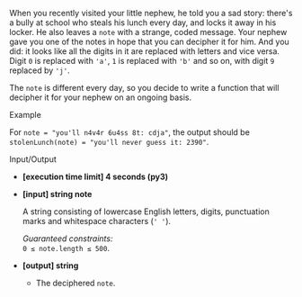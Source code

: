 
When you recently visited your little nephew, he told you a sad story: there's a bully at school who steals his lunch every day, and locks it away in his locker. He also leaves a  `note`  with a strange, coded message. Your nephew gave you one of the notes in hope that you can decipher it for him. And you did: it looks like all the digits in it are replaced with letters and vice versa. Digit  `0`  is replaced with  `'a'`,  `1`  is replaced with  `'b'`  and so on, with digit  `9`  replaced by  `'j'`.

The  `note`  is different every day, so you decide to write a function that will decipher it for your nephew on an ongoing basis.

Example

For  `note = "you'll n4v4r 6u4ss 8t: cdja"`, the output should be  
`stolenLunch(note) = "you'll never guess it: 2390"`.

Input/Output

-   **[execution time limit] 4 seconds (py3)**
    
-   **[input] string note**
    
    A string consisting of lowercase English letters, digits, punctuation marks and whitespace characters (`' '`).
    
    _Guaranteed constraints:_  
    `0 ≤ note.length ≤ 500`.
    
-   **[output] string**
    
    -   The deciphered  `note`.